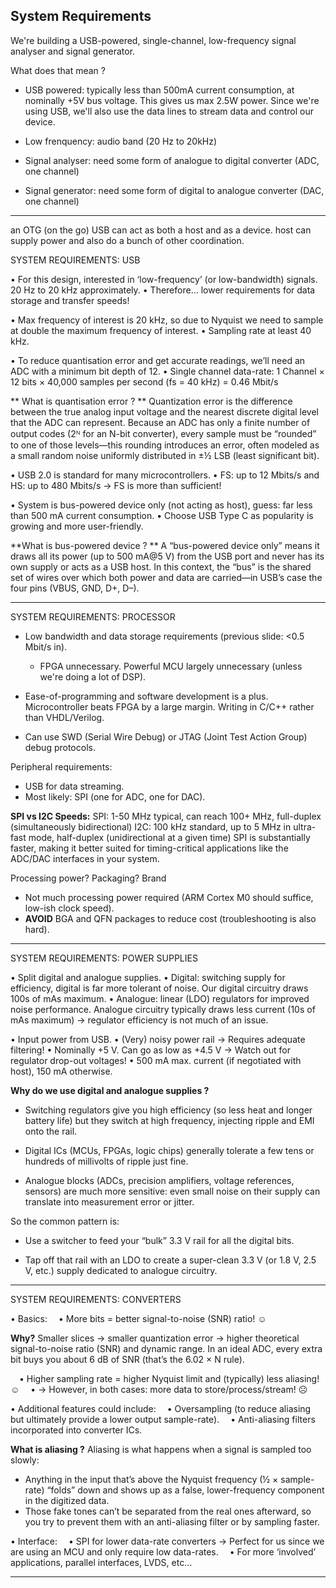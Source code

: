 

## System Requirements 

We're building a USB-powered, single-channel, low-frequency signal analyser and signal generator. 

What does that mean ? 

- USB powered: typically less than 500mA current consumption, at nominally +5V bus voltage. 
  This gives us max 2.5W power. Since we're using USB, we'll also use the data lines to stream data and control our device. 

- Low frenquency: audio band (20 Hz to 20kHz)

- Signal analyser: need some form of analogue to digital converter (ADC, one channel)

- Signal generator: need some form of digital to analogue converter (DAC, one channel)

-----------------------------------------------------------------------------------------------------------------------

an OTG (on the go) USB can act as both a host and as a device. host can supply power and also do a bunch of other coordination. 


SYSTEM REQUIREMENTS: USB

• For this design, interested in ‘low-frequency’ (or low-bandwidth) signals. 20 Hz to 20 kHz approximately.
  • Therefore… lower requirements for data storage and transfer speeds!

• Max frequency of interest is 20 kHz, so due to Nyquist we need to sample at double the maximum frequency of interest.
  • Sampling rate at least 40 kHz.

• To reduce quantisation error and get accurate readings, we’ll need an ADC with a minimum bit depth of 12.
  • Single channel data-rate: 1 Channel × 12 bits × 40,000 samples per second (fs = 40 kHz) = 0.46 Mbit/s

** What is quantisation error ? **
Quantization error is the difference between the true analog input voltage and the nearest discrete digital level that the ADC can represent. 
Because an ADC has only a finite number of output codes (2ᴺ for an N-bit converter), every sample must be “rounded” to one of those levels—this rounding introduces an error, 
often modeled as a small random noise uniformly distributed in ±½ LSB (least significant bit).

• USB 2.0 is standard for many microcontrollers.
  • FS: up to 12 Mbits/s and HS: up to 480 Mbits/s → FS is more than sufficient!

• System is bus-powered device only (not acting as host), guess: far less than 500 mA current consumption.
  • Choose USB Type C as popularity is growing and more user-friendly.

**What is bus-powered device ? **
A “bus-powered device only” means it draws all its power (up to 500 mA@5 V) from the USB port and never has its own supply or acts as a USB host.
In this context, the “bus” is the shared set of wires over which both power and data are carried—in USB’s case the four pins (VBUS, GND, D+, D–). 

-----------------------------------------------------------------------------------------------------------------------


SYSTEM REQUIREMENTS: PROCESSOR

- Low bandwidth and data storage requirements (previous slide: <0.5 Mbit/s in).
  - FPGA unnecessary. Powerful MCU largely unnecessary (unless we're doing a lot of DSP).

- Ease-of-programming and software development is a plus.
  Microcontroller beats FPGA by a large margin. Writing in C/C++ rather than VHDL/Verilog.
- Can use SWD (Serial Wire Debug) or JTAG (Joint Test Action Group) debug protocols.

Peripheral requirements:
- USB for data streaming.
- Most likely: SPI (one for ADC, one for DAC).

**SPI vs I2C Speeds:**
SPI: 1-50 MHz typical, can reach 100+ MHz, full-duplex (simultaneously bidirectional)
I2C: 100 kHz standard, up to 5 MHz in ultra-fast mode, half-duplex (unidirectional at a given time)
SPI is substantially faster, making it better suited for timing-critical applications like the ADC/DAC interfaces in your system.

Processing power? Packaging? Brand
- Not much processing power required (ARM Cortex M0 should suffice, low-ish clock speed).
- **AVOID** BGA and QFN packages to reduce cost (troubleshooting is also hard).
-----------------------------------------------------------------------------------------------------------------------


SYSTEM REQUIREMENTS: POWER SUPPLIES

• Split digital and analogue supplies.
  • Digital: switching supply for efficiency, digital is far more tolerant of noise. Our digital circuitry draws 100s of mAs maximum.
  • Analogue: linear (LDO) regulators for improved noise performance. Analogue circuitry typically draws less current (10s of mAs maximum) → regulator efficiency is not much of an issue.


• Input power from USB.
  • (Very) noisy power rail → Requires adequate filtering!
  • Nominally +5 V. Can go as low as +4.5 V → Watch out for regulator drop-out voltages!
  • 500 mA max. current (if negotiated with host), 150 mA otherwise.


**Why do we use digital and analogue supplies ?**

- Switching regulators give you high efficiency (so less heat and longer battery life) but they switch at high frequency, injecting ripple and EMI onto the rail.

- Digital ICs (MCUs, FPGAs, logic chips) generally tolerate a few tens or hundreds of millivolts of ripple just fine.

- Analogue blocks (ADCs, precision amplifiers, voltage references, sensors) are much more sensitive: even small noise on their supply can translate into measurement error or jitter.

So the common pattern is:

- Use a switcher to feed your “bulk” 3.3 V rail for all the digital bits.

- Tap off that rail with an LDO to create a super-clean 3.3 V (or 1.8 V, 2.5 V, etc.) supply dedicated to analogue circuitry.

-----------------------------------------------------------------------------------------------------------------------

SYSTEM REQUIREMENTS: CONVERTERS

• Basics:
 • More bits = better signal-to-noise (SNR) ratio! ☺

**Why?**
Smaller slices → smaller quantization error → higher theoretical signal-to-noise ratio (SNR) and dynamic range. 
In an ideal ADC, every extra bit buys you about 6 dB of SNR (that’s the 6.02 × N rule).

 • Higher sampling rate = higher Nyquist limit and (typically) less aliasing! ☺
 • → However, in both cases: more data to store/process/stream! ☹


• Additional features could include:
 • Oversampling (to reduce aliasing but ultimately provide a lower output sample-rate).
 • Anti-aliasing filters incorporated into converter ICs.

**What is aliasing ?**
Aliasing is what happens when a signal is sampled too slowly:
- Anything in the input that’s above the Nyquist frequency (½ × sample-rate) “folds” down and shows up as a false, lower-frequency component in the digitized data.
- Those fake tones can’t be separated from the real ones afterward, so you try to prevent them with an anti-aliasing filter or by sampling faster.

• Interface:
 • SPI for lower data-rate converters → Perfect for us since we are using an MCU and only require low data-rates.
 • For more ‘involved’ applications, parallel interfaces, LVDS, etc…

-----------------------------------------------------------------------------------------------------------------------

